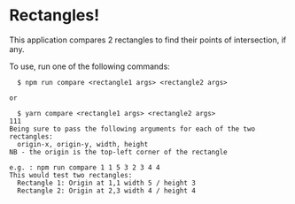# Rectangles!

This application compares 2 rectangles to find their points of intersection, if any.

To use, run one of the following commands:
```shell
  $ npm run compare <rectangle1 args> <rectangle2 args>
```
    or
```shell
  $ yarn compare <rectangle1 args> <rectangle2 args>
111
Being sure to pass the following arguments for each of the two rectangles:
  origin-x, origin-y, width, height
NB - the origin is the top-left corner of the rectangle

e.g. : npm run compare 1 1 5 3 2 3 4 4
This would test two rectangles:
  Rectangle 1: Origin at 1,1 width 5 / height 3
  Rectangle 2: Origin at 2,3 width 4 / height 4
